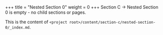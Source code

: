 +++
title = "Nested Section 0"
weight = 0
+++
Section C -> Nested Section 0 is empty - no child sections or pages.

This is the content of `<project root>/content/section-c/nested-section-0/_index.md`.